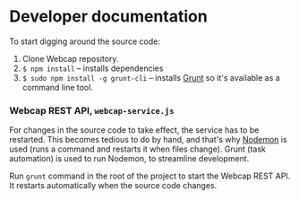 # Developer documentation

To start digging around the source code:

1. Clone Webcap repository.
2. `$ npm install` – installs dependencies
3. `$ sudo npm install -g grunt-cli` – installs [Grunt][grunt] so it's available as a command line tool.

### Webcap REST API, `webcap-service.js`
For changes in the source code to take effect, the service has to be restarted.
This becomes tedious to do by hand, and that's why [Nodemon][nodemon] is used (runs a command and restarts it when files change). Grunt (task automation) is used to run Nodemon, to streamline development.

Run `grunt` command in the root of the project to start the Webcap REST API. It restarts automatically when the source code changes.

  [grunt]: http://gruntjs.com/
  [nodemon]: https://npmjs.org/package/grunt-nodemon
